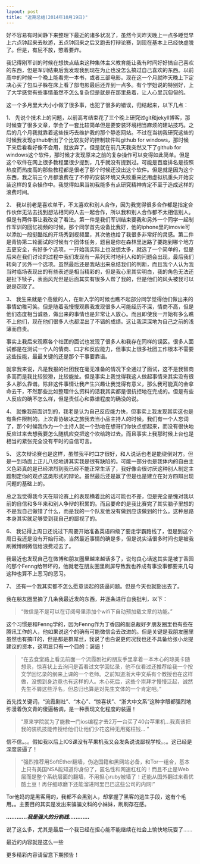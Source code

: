 ```yaml
---
layout: post
title: "近期总结(2014年10月19日)"
---
```





好不容易有时间静下来整理下最近的诸多状况了，虽然今天昨天晚上一点多睡觉早上六点钟起来去秋游，五点钟回来之后又跑去打辩论赛，到现在基本上已经快虚脱了。但是，有屁不放，憋着要炸。

我记得刚军训的时候在想快点结束这种集体主义教育能让我有时间好好搞自己喜欢的东西，但是军训结束后我发现我到现在为止也没怎么搞过自己喜欢的东西。以前高中的时候一个晚上能看完一本书，或者三部电影。现在这一个月就昨天晚上下定决心买了包瓜子躲在床上看了部电影最后还弄到一点多。有个学姐说的特别好，上了大学感觉有些事情虽然不怎么复杂但是就是在那里悬着，让人心里沉甸甸的。

这一个多月里大大小小做了很多事，也犯了很多的错误，归结起来，以下几点：

1、	先说个技术上的问题，以前高考结束花了三个晚上研究过git和jekyll博客，那时候查了很多文章，学会了一套比较简单但是要安装环境相当麻烦的建站技巧。之后的几个月我就靠着这些技巧去维护我的那个静态网站。不过在当初我研究这些的时候我发现github新出了个比较友好的控制软件叫github for windows，那时候下来后看看好像不会用，就放弃了。但是就在前几天我突然又下了github for windows这个软件，那时候才发现原来之前的复杂操作可以变得如此简单。但是这个软件在网上很多教程里很少提到，几乎就没有提到过。可能是百度排名是按照热度而热度高的那些教程都是很老了那个时候还没出这个软件。但是就是因为这个东西，我之前三个月都浪费在了不停的安装环境又失败重来还用虚拟机重头开始安装这样的复杂操作中。我觉得如果当初我能多有点研究精神肯定不至于造成这样的浪费时间。

2、	我以前老是喜欢单干，不太喜欢和别人合作，因为我觉得很多合作都是指定合作伙伴无法去找到想法相同的人去一起合作，所以我和别人合作都不太相信别人。但是有两件事让我改变了看法。第一件是我们军训结束要我和另外一个同学一起制作军训的回忆视频的时候，那个同学首先设备比我好，他的iphone里的imovie可以添加一段挺酷炫的开场秀到视频里，其次他也给了我很多非常好的灵感。第二件是青协第二轮面试的时候有个团体任务，题目是你在森林里迷路了要跑到哪个地方去更安全，有好多个选项。一开始我实际上也没想太多，就选了一个简单的，但是后来在我们讨论的过程中我们发现有一系列天时地利人和的问题会出现，最后我们转向了另外一个选项。虽然最后还是我站出来总结我们的判断，而且我个人认为我当时临场表现出的有些表述是相当精彩的，但是我心里其实明白，我的角色无法还是扯下犊子，表面风光但是后面其实有很多人帮了我的，但是他们的风头被我可以说是窃取了。

3、	我生来就是个高傲的人，在新入学的时候也瞧不起部分同学觉得他们做出来的事情幼稚可笑。但是随着我慢慢观察我发现很多人可能经历不深，情商不高，但是他们态度相当诚恳，做出来的事情也是非常让人放心。而且即使我一开始有多么瞧不上他们，现在他们很多人也都混出了不错的成绩。这让我深深地为自己之前的浅薄而自责。

事实上我后来观察各个社团的面试也发现了很多人和我存在同样的误区。很多人面试都是在测试一个人的情商、口才和反应能力，但事实上很多社团工作根本不需要这些技能，最最关键的还是那个干事要靠谱。

就拿我来说，凡是我报的社团我在毫无准备的情况下全通过了面试，这不是我智商多高而是我比较狡猾，比较能扯。但是事实上我觉得我这人做起事情来其实没有很多人那么靠谱。除非这件事情让我产生兴趣让我觉得有意义，那么我可能真的会拿命去干，不然那些比如整理什么资料的活我其实都是很抗拒地在完成的。但是有些人反应的确不怎么样，但是责任心和靠谱程度的确没的说。


4、	就像我前面讲到的，我老是认为自己反应能力快，但事实上我发现其实这也是有条件限制的。上次青协破冰之旅我去当小品主持人的时候，我们有一个人忘词了，那个时候我作为一个主持人就一个劲地在想哥们你快点想起来，而没有很快地反应过来去想我要怎么随机应变把这个坎给跨过去。而且事实上我那时候上台也是相当的紧张完全没有平时的自信可言。

5、	这次辩论赛也是这样，虽然我平时口才很好，和人说话也老是能绕倒对方。但是一到场面上正儿八经地讲其实我是很有缺陷的。可能一部分也是我体内的自由主义色彩真的是已经浓烈到我已经不能正常生活了，我好像会很讨厌这种别人制定主题制定你的观点这类形式的辩论。虽然最后还是赢了但是也是建立在对方四辩出现问题的基础上的。

总之我觉得我今天在辩论赛上的表现横着比的话可能也不差，但是完全是愧对我以前的自信和多年来和别人争辩的积累的。而且要命的是我比赛完了其实脑子里想的不是我自己做错了什么，而是我的一个队友他没有做到应该做到的什么。这种思路本身其实就足够受到我自己的鄙视了的。

6、	我记得上周日还说过下周要开始准备英语四级了要走学霸路线了，但是到这个周日我还是没有开始行动。当然最近事情的确是多，但是说实话很多时间也是被我刷微博刷微信给浪费过去了。

我最近也发现自己在微博和朋友圈里越来越话多了，说句良心话这其实是被丁香园的那个Fenng给带坏的，他就老在朋友圈里刷屏导致我也养成有事没事都要来几句这种也算不上恶习的恶习。


7、	还有一个我其实都不怎么愿意谈起的装逼问题。但是今天也就豁出去了。

我在朋友圈里摘了几条我最近发的东西，并逐条进行自我批判，以下： 

>“微信是不是可以在订阅号里添加个wifi下自动预加载文章的功能。”

这个习惯是和Fenng学的，因为Fenng作为丁香园的副总裁好歹朋友圈里也有些在腾讯工作的人，他如果说这个的确有可能微信会去改进的。但是关键是我朋友圈里虽然也有搞IT的，但是都是群屌丝，我说了也白说更何况我也还不具备给张小龙提建议的资本，这明显只有一个目的：装逼！

>“在去食堂路上看见前面一个流霞剧社的朋友手里拿着一本木心的琼美卡随想录，惊喜状上去询问是否看过文学回忆录，他不仅看过还推荐给我一个按文学回忆录的纲来上课的一个老师。之前知道浙大中文系有个教授也在这样做，没想到身边竟也有这样的人。木心死后，这些个崇拜才慢慢泛起，诚然先生不屑这些浮名，但总归也算是对先生文体的一个肯定吧。”

首先找关键词，“流霞剧社”、“木心”、“惊喜状”、“浙大中文系”这种字眼都强烈地弥漫着伪文青的傻逼格调，是一种表现文化程度的装逼！

>“原来学院就为了能教一门ios编程才去2万一台买了40台苹果机…我真该把我的装机技能传授给他们让他们少花这种无用冤枉钱… ”

信不信。。。假如我以后上IOS课没有苹果机我又会发条说说鄙视学校。。。这已经是深度装逼了！

>“强烈推荐用SoftEther翻墙，伪造国籍和黑网站必备，和Tor一组合，基本上只有美国NSA能知道你身份了，匿名性和网速杠杠的！而且不止是Web层而是整个系统层面的翻墙，不用担心ruby被墙了！还能从国外翻过来看优酷土豆！再仔细琢磨下还能溜进阿里巴巴这些公司的内网!”

Tor他妈的是黑客用的，我都不会黑别人，却掌握了黑客的逃生手段，这有个毛用。。主要目的其实是发出来骗骗文科的小妹妹，刷刷存在感。


***…………我是强大的分割线…………***

说了这么多，尤其是最后一个我已经在担心能不能继续在社会上愉快地玩耍了……

最近的内容就是这么一些

更多精彩内容请留意下期预告！

